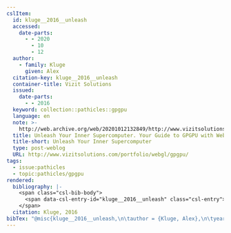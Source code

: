 ```yaml
---
cslItem:
  id: kluge__2016__unleash
  accessed:
    date-parts:
      - - 2020
        - 10
        - 12
  author:
    - family: Kluge
      given: Alex
  citation-key: kluge__2016__unleash
  container-title: Vizit Solutions
  issued:
    date-parts:
      - - 2016
  keyword: collection::pathicles::gpgpu
  language: en
  note: >-
    http://web.archive.org/web/20201012132849/http://www.vizitsolutions.com/portfolio/webgl/gpgpu/
  title: Unleash Your Inner Supercomputer. Your Guide to GPGPU with WebGL
  title-short: Unleash Your Inner Supercomputer
  type: post-weblog
  URL: http://www.vizitsolutions.com/portfolio/webgl/gpgpu/
tags:
  - issue:pathicles
  - topic:pathicles/gpgpu
rendered:
  bibliography: |-
    <span class="csl-bib-body">
      <span data-csl-entry-id="kluge__2016__unleash" class="csl-entry">Kluge, A. 2016. Unleash Your Inner Supercomputer. Your Guide to GPGPU with WebGL. <i>Vizit Solutions</i>. <a href='http://www.vizitsolutions.com/portfolio/webgl/gpgpu/'>http://www.vizitsolutions.com/portfolio/webgl/gpgpu/</a></span>
    </span>
  citation: Kluge, 2016
bibTex: "@misc{kluge__2016__unleash,\n\tauthor = {Kluge, Alex},\n\tyear = {2016},\n\tnote = {http://web.archive.org/web/20201012132849/http://www.vizitsolutions.com/portfolio/webgl/gpgpu/},\n\ttitle = {Unleash {Your} {Inner} {Supercomputer}. {Your} {Guide} to {GPGPU} with {WebGL}},\n\thowpublished = {http://www.vizitsolutions.com/portfolio/webgl/gpgpu/},\n}\n\n"
---
```

